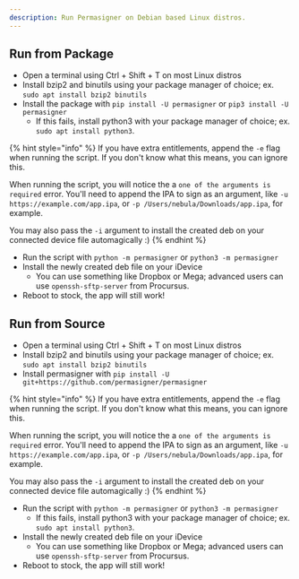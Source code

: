 ```yaml
---
description: Run Permasigner on Debian based Linux distros.
---
```


## Run from Package

* Open a terminal using Ctrl + Shift + T on most Linux distros
* Install bzip2 and binutils using your package manager of choice; ex. `sudo apt install bzip2 binutils`
* Install the package with `pip install -U permasigner` or `pip3 install -U permasigner`
    * If this fails, install python3 with your package manager of choice; ex. `sudo apt install python3`.

{% hint style="info" %}
If you have extra entitlements, append the `-e` flag when running the script. If you don't know what this means, you can ignore this.

When running the script, you will notice the a `one of the arguments is required` error. You'll need to append the IPA to sign as an argument, like `-u https://example.com/app.ipa`, or `-p /Users/nebula/Downloads/app.ipa`, for example.

You may also pass the `-i` argument to install the created deb on your connected device file automagically :)
{% endhint %}

* Run the script with `python -m permasigner` or `python3 -m permasigner`
* Install the newly created deb file on your iDevice
    * You can use something like Dropbox or Mega; advanced users can use `openssh-sftp-server` from Procursus.
* Reboot to stock, the app will still work!

## Run from Source

* Open a terminal using Ctrl + Shift + T on most Linux distros
* Install bzip2 and binutils using your package manager of choice; ex. `sudo apt install bzip2 binutils`
* Install permasigner with `pip install -U git+https://github.com/permasigner/permasigner`

{% hint style="info" %}
If you have extra entitlements, append the `-e` flag when running the script. If you don't know what this means, you can ignore this.

When running the script, you will notice the a `one of the arguments is required` error. You'll need to append the IPA to sign as an argument, like `-u https://example.com/app.ipa`, or `-p /Users/nebula/Downloads/app.ipa`, for example.

You may also pass the `-i` argument to install the created deb on your connected device file automagically :)
{% endhint %}

* Run the script with `python -m permasigner` or `python3 -m permasigner`
    * If this fails, install python3 with your package manager of choice; ex. `sudo apt install python3`.
* Install the newly created deb file on your iDevice
    * You can use something like Dropbox or Mega; advanced users can use `openssh-sftp-server` from Procursus.
* Reboot to stock, the app will still work!
